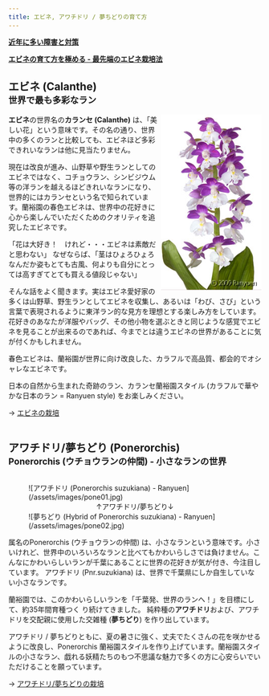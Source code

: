 ```yaml
---
title: エビネ, アワチドリ / 夢ちどりの育て方
---
```

<b><a href="growings/recent_failure_and_provision">近年に多い障害と対策</a></b>

<b><a href="growings/calanthe/growings_calanthe_in_the_new_way">エビネの育て方を極める - 最先端のエビネ栽培法</a></b>

## エビネ (Calanthe)<br /><small>世界で最も多彩なラン</small>
<img style="float: right;" src="/assets/images/cal_top.jpg" alt="エビネ (Calanthe) - Ranyuen" />

<b>エビネ</b>の世界名の<b>カランセ (Calanthe)</b> は、「美しい花」という意味です。その名の通り、世界中の多くのランと比較しても、エビネほど多彩できれいなランは他に見当たりません。

現在は改良が進み、山野草や野生ランとしてのエビネではなく、コチョウラン、シンビジウム等の洋ランを越えるほどきれいなランになり、世界的にはカランセという名で知られています。蘭裕園の春色エビネは、世界中の花好きに心から楽しんでいただくためのクオリティを追究したエビネです。

「花は大好き！　けれど・・・エビネは素敵だと思わない」 なぜならば、「茎はひょろひょろ　なんだか姿もとても古風、何よりも自分にとっては高すぎてとても買える値段じゃない」

そんな話をよく聞きます。実はエビネ愛好家の多くは山野草、野生ランとしてエビネを収集し、あるいは「わび、さび」という言葉で表現されるように東洋ラン的な見方を理想とする楽しみ方をしています。 花好きのあなたが洋服やバッグ、その他小物を選ぶときと同じような感覚でエビネを見ることが出来るのであれば、今までとは違うエビネの世界があることに気が付くかもしれません。

春色エビネは、蘭裕園が世界に向け改良した、カラフルで高品質、都会的でオシャレなエビネです。

日本の自然から生まれた奇跡のラン、カランセ蘭裕園スタイル (カラフルで華やかな日本のラン = Ranyuen style) をお楽しみください。

→ [エビネの栽培](growings/calanthe/)

<div style="clear: both;"> </div>

## アワチドリ/夢ちどり (Ponerorchis)<br /><small>Ponerorchis (ウチョウランの仲間) - 小さなランの世界</small>
<figure style="float: right;">
  ![アワチドリ (Ponerorchis suzukiana) - Ranyuen](/assets/images/pone01.jpg)
  <figcaption style="text-align: center;">↑アワチドリ/夢ちどり↓</figcaption>
  ![夢ちどり (Hybrid of Ponerorchis suzukiana) - Ranyuen](/assets/images/pone02.jpg)
</figure>

属名のPonerorchis (ウチョウランの仲間) は、小さなランという意味です。小さいけれど、世界中のいろいろなランと比べてもかわいらしさでは負けません。こんなにかわいらしいランが千葉にあることに世界の花好きが気が付き、今注目しています。 アワチドリ (Pnr.suzukiana) は、世界で千葉県にしか自生していない小さなランです。

蘭裕園では、このかわいらしいランを「千葉発、世界のランへ！」を目標にして、約35年間育種つく り続けてきました。 純粋種の<b>アワチドリ</b>および、アワチドリを交配親に使用した交雑種 (<b>夢ちどり</b>) を作り出しています。

アワチドリ / 夢ちどりともに、夏の暑さに強く、丈夫でたくさんの花を咲かせるように改良し、Ponerorchis 蘭裕園スタイルを作り上げています。蘭裕園スタイルの小さなラン、戯れる妖精たちのもつ不思議な魅力で多くの方に心安らいでいただけることを願っています。

→ [アワチドリ/夢ちどりの栽培](growings/ponerorchis/)
